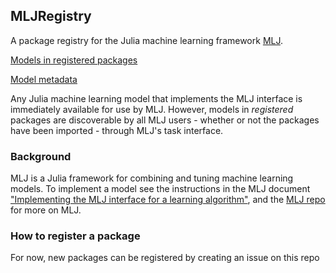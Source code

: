 ## MLJRegistry

A package registry for the Julia machine learning framework
[MLJ](https://github.com/alan-turing-institute/MLJ.jl).

[Models in registered packages](Models.toml)

[Model metadata](Metadata.toml)

Any Julia machine learning model that implements the MLJ interface is
immediately available for use by MLJ. However, models in
*registered* packages are discoverable by all MLJ users - whether or not the packages have been imported - through MLJ's
task interface.

<!-- [![Build -->
<!-- Status](https://travis-ci.com/ablaom/MLJRegistery.jl.svg?branch=master)](https://travis-ci.com/ablaom/MLJRegistry.jl) -->


### Background

MLJ is a Julia framework for combining and tuning machine learning
models. To implement a model see the instructions in the MLJ document
["Implementing the MLJ interface for a learning
algorithm"](https://github.com/alan-turing-institute/MLJ.jl/blob/master/doc/adding_new_models.md),
and the [MLJ repo](https://github.com/alan-turing-institute/MLJ.jl)
for more on MLJ.


### How to register a package

For now, new packages can be registered by creating an issue on this repo

